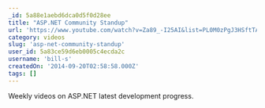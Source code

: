 ```yaml
---
_id: 5a88e1aebd6dca0d5f0d28ee
title: "ASP.NET Community Standup"
url: 'https://www.youtube.com/watch?v=Za89_-I25AI&list=PL0M0zPgJ3HSftTAAHttA3JQU4vOjXFquF'
category: videos
slug: 'asp-net-community-standup'
user_id: 5a83ce59d6eb0005c4ecda2c
username: 'bill-s'
createdOn: '2014-09-20T02:58:58.000Z'
tags: []
---
```


Weekly videos on ASP.NET latest development progress.
